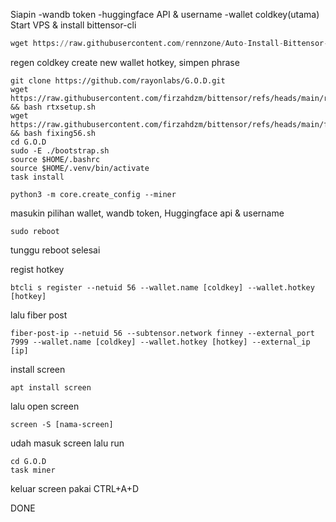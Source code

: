 Siapin
-wandb token
-huggingface API & username
-wallet coldkey(utama)
Start VPS & install bittensor-cli
```python
wget https://raw.githubusercontent.com/rennzone/Auto-Install-Bittensor-Script/refs/heads/main/bittensor-cli.sh && bash bittensor-cli.sh
```
regen coldkey
create new wallet hotkey, simpen phrase
```
git clone https://github.com/rayonlabs/G.O.D.git
wget https://raw.githubusercontent.com/firzahdzm/bittensor/refs/heads/main/rtxsetup.sh && bash rtxsetup.sh
wget https://raw.githubusercontent.com/firzahdzm/bittensor/refs/heads/main/fixing56.sh && bash fixing56.sh
cd G.O.D
sudo -E ./bootstrap.sh
source $HOME/.bashrc
source $HOME/.venv/bin/activate
task install
```
```
python3 -m core.create_config --miner
```
masukin pilihan wallet, wandb token, Huggingface api & username
```
sudo reboot
```
tunggu reboot selesai

regist hotkey
```
btcli s register --netuid 56 --wallet.name [coldkey] --wallet.hotkey [hotkey]
```
lalu fiber post
```
fiber-post-ip --netuid 56 --subtensor.network finney --external_port 7999 --wallet.name [coldkey] --wallet.hotkey [hotkey] --external_ip [ip]
```
install screen
```
apt install screen
```
lalu open screen
```
screen -S [nama-screen]
```
udah masuk screen lalu run
```
cd G.O.D
task miner
```
keluar screen pakai CTRL+A+D

DONE
